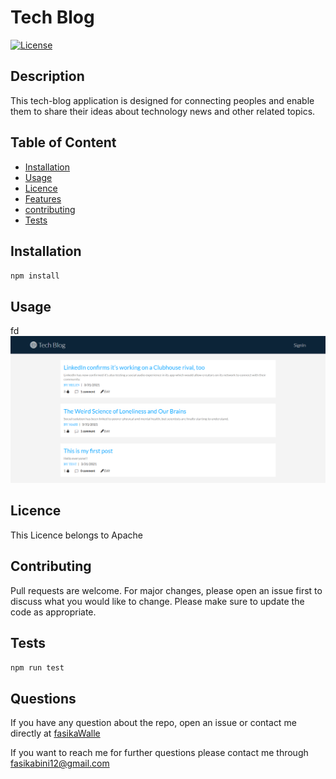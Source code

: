 # Tech Blog

[![License](https://img.shields.io/badge/License-Apache%202.0-yellow.svg)](https://opensource.org/licenses/Apache-2.0)

## Description

This tech-blog application is designed for connecting peoples and enable them to share their ideas about technology news and other related topics.

## Table of Content

- [Installation](#Installation)
- [Usage](#Usage)
- [Licence](#Licence)
- [Features](#Features)
- [contributing](#contributing)
- [Tests](#Tests)

## Installation

`npm install`

## Usage

fd  
![project image](./public/images/tech-blog.png)

## Licence

This Licence belongs to Apache

## Contributing

Pull requests are welcome. For major changes, please open an issue first to discuss what you would like to change. Please make sure to update the code as appropriate.

## Tests

`npm run test`

## Questions

If you have any question about the repo, open an issue or contact me directly at [fasikaWalle](https://github.com/fasikaWalle/)

If you want to reach me for further questions please contact me through fasikabini12@gmail.com
